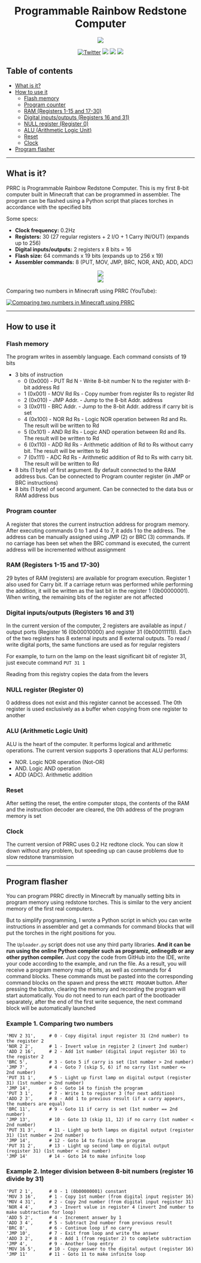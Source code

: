 <h1 align="center">Programmable Rainbow Redstone Computer</h1>

<p align="center">
    <img src="LOGO.png" >
</p>

<div style="width:100%;text-align:center;">
    <p align="center">
        <a href="https://twitter.com/fern_hertz"><img alt="Twitter" src="https://img.shields.io/twitter/url?label=My%20twitter&style=social&url=https%3A%2F%2Ftwitter.com%2Ffern_hertz" ></a>
        <a href="https://youtu.be/6nqyTfuWk78"><img src="https://img.shields.io/badge/YouTube-PRRC%20Intro-red" ></a>
        <a href="https://github.com/XxOinvizioNxX/PRRC/stargazers"><img src="https://img.shields.io/github/stars/XxOinvizioNxX/PRRC" ></a>
        <a href="https://github.com/XxOinvizioNxX/PRRC/releases"><img src="https://img.shields.io/badge/download_map-1.12.2-informational?logo=Github&color=purple" ></a>
    </p>
</div>

## Table of contents

- [What is it?](#what-is-it)
- [How to use it](#how-to-use-it)
  - [Flash memory](#flash-memory)
  - [Program counter](#program-counter)
  - [RAM (Registers 1-15 and 17-30)](#ram-registers-1-15-and-17-30)
  - [Digital inputs/outputs (Registers 16 and 31)](#digital-inputsoutputs-registers-16-and-31)
  - [NULL register (Register 0)](#null-register-register-0)
  - [ALU (Arithmetic Logic Unit)](#alu-arithmetic-logic-unit)
  - [Reset](#reset)
  - [Clock](#clock)
- [Program flasher](#program-flasher)

----------

## What is it?

PRRC is Programmable Rainbow Redstone Computer. This is my first 8-bit computer built in Minecraft that can be programmed in assembler. The program can be flashed using a Python script that places torches in accordance with the specified bits

Some specs:
- **Clock frequency:** 0.2Hz
- **Registers:** 30 (27 regular registers + 2 I/O + 1 Carry IN/OUT) (expands up to 256)
- **Digital inputs/outputs:** 2 registers x 8 bits = 16
- **Flash size:** 64 commands x 19 bits (expands up to 256 x 19)
- **Assembler commands:** 8 (PUT, MOV, JMP, BRC, NOR, AND, ADD, ADC)

<p align="center">
    <img src="SCREENSHOT.png" >
    <br >
    <img src="STRUCTURE.png" >
</p>

Comparing two numbers in Minecraft using PRRC (YouTube):

[![Comparing two numbers in Minecraft using PRRC](https://img.youtube.com/vi/6nqyTfuWk78/0.jpg)](https://www.youtube.com/watch?v=6nqyTfuWk78)

----------

## How to use it

### Flash memory

The program writes in assembly language. Each command consists of 19 bits
- 3 bits of instruction
  - 0 (0x000) - PUT Rd N  - Write 8-bit number N to the register with 8-bit address Rd
  - 1 (0x001) - MOV Rd Rs - Copy number from register Rs to register Rd
  - 2 (0x010) - JMP Addr. - Jump to the 8-bit Addr. address
  - 3 (0x011) - BRC Addr. - Jump to the 8-bit Addr. address if carry bit is set
  - 4 (0x100) - NOR Rd Rs - Logic NOR operation between Rd and Rs. The result will be written to Rd
  - 5 (0x101) - AND Rd Rs - Logic AND operation between Rd and Rs. The result will be written to Rd
  - 6 (0x110) - ADD Rd Rs - Arithmetic addition of Rd to Rs without carry bit. The result will be written to Rd
  - 7 (0x111) - ADC Rd Rs - Arithmetic addition of Rd to Rs with carry bit. The result will be written to Rd
- 8 bits (1 byte) of first argument. By default connected to the RAM address bus. Can be connected to Program counter register (in JMP or BRC instructions)
- 8 bits (1 byte) of second argument. Can be connected to the data bus or RAM address bus

### Program counter

A register that stores the current instruction address for program memory. After executing commands 0 to 1 and 4 to 7, it adds 1 to the address. The address can be manually assigned using JMP (2) or BRC (3) commands. If no carriage has been set when the BRC command is executed, the current address will be incremented without assignment

### RAM (Registers 1-15 and 17-30)

29 bytes of RAM (registers) are available for program execution.
Register 1 also used for Carry bit. If a carriage return was performed while performing the addition, it will be written as the last bit in the register 1 (0b00000001). When writing, the remaining bits of the register are not affected

### Digital inputs/outputs (Registers 16 and 31)

In the current version of the computer, 2 registers are available as input / output ports (Register 16 (0b00010000) and register 31 (0b00011111)). Each of the two registers has 8 external inputs and 8 external outputs. To read / write digital ports, the same functions are used as for regular registers

For example, to turn on the lamp on the least significant bit of register 31, just execute command `PUT 31 1`

Reading from this registry copies the data from the levers

### NULL register (Register 0)

0 address does not exist and this register cannot be accessed. The 0th register is used exclusively as a buffer when copying from one register to another

### ALU (Arithmetic Logic Unit)

ALU is the heart of the computer. It performs logical and arithmetic operations. The current version supports 3 operations that ALU performs:
- NOR. Logic NOR operation (Not-OR)
- AND. Logic AND operation
- ADD (ADC). Arithmetic addition

### Reset

After setting the reset, the entire computer stops, the contents of the RAM and the instruction decoder are cleared, the 0th address of the program memory is set

### Clock

The current version of PRRC uses 0.2 Hz redtone clock. You can slow it down without any problem, but speeding up can cause problems due to slow redstone transmission

----------

## Program flasher

You can program PRRC directly in Minecraft by manually setting bits in program memory using redstone torches. This is similar to the very ancient memory of the first real computers.

But to simplify programming, I wrote a Python script in which you can write instructions in assembler and get a commands for command blocks that will put the torches in the right positions for you.

The `Uploader.py` script does not use any third party libraries. **And it can be run using the online Python compiler such as programiz, onlinegdb or any other python compiler.** Just copy the code from GitHub into the IDE, write your code according to the example, and run the file. As a result, you will receive a program memory map of bits, as well as commands for 4 command blocks. These commands must be pasted into the corresponding command blocks on the spawn and press the `WRITE PROGRAM` button. After pressing the button, clearing the memory and recording the program will start automatically. You do not need to run each part of the bootloader separately, after the end of the first write sequence, the next command block will be automatically launched

### Example 1. Comparing two numbers

```
'MOV 2 31',     # 0 - Copy digital input register 31 (2nd number) to the register 2
'NOR 2 2',      # 1 - Invert value in register 2 (invert 2nd number)
'ADD 2 16',     # 2 - Add 1st number (digital input register 16) to the register 2
'BRC 5',        # 3 - Goto 5 if carry is set (1st number > 2nd number)
'JMP 7',        # 4 - Goto 7 (skip 5, 6) if no carry (1st number <= 2nd number)
'PUT 31 1',     # 5 - Light up first lamp on digital output (register 31) (1st number > 2nd number)
'JMP 14',       # 6 - Goto 14 to finish the program
'PUT 3 1',      # 7 - Write 1 to register 3 (for next addition)
'ADD 2 3',      # 8 - Add 1 to previous result (if a carry appears, the numbers are equal)
'BRC 11',       # 9 - Goto 11 if carry is set (1st number == 2nd number)
'JMP 13',       # 10 - Goto 13 (skip 11, 12) if no carry (1st number < 2nd number)
'PUT 31 3',     # 11 - Light up both lamps on digital output (register 31) (1st number = 2nd number)
'JMP 14',       # 12 - Goto 14 to finish the program
'PUT 31 2',     # 13 - Light up second lamp on digital output (register 31) (1st number < 2nd number)
'JMP 14'        # 14 - Goto 14 to make infinite loop
```

### Example 2. Integer division between 8-bit numbers (register 16 divide by 31)

```
'PUT 2 1',      # 0 - 1 (0b00000001) constant
'MOV 3 16',     # 1 - Copy 1st number (from digital input register 16)
'MOV 4 31',     # 2 - Copy 2nd number (from digital input register 31)
'NOR 4 4',      # 3 - Invert value in register 4 (invert 2nd number to make subtraction for loop)
'ADD 5 2',      # 4 - Increment answer by 1
'ADD 3 4',      # 5 - Subtract 2nd number from previous result
'BRC 8',        # 6 - Continue loop if no carry
'JMP 10',       # 7 - Exit from loop and write the answer
'ADD 3 2',      # 8 - Add 1 (from register 2) to complete subtraction
'JMP 4',        # 9 - Another loop entry
'MOV 16 5',     # 10 - Copy answer to the digital output (register 16)
'JMP 11'        # 11 - Goto 11 to make infinite loop
```
